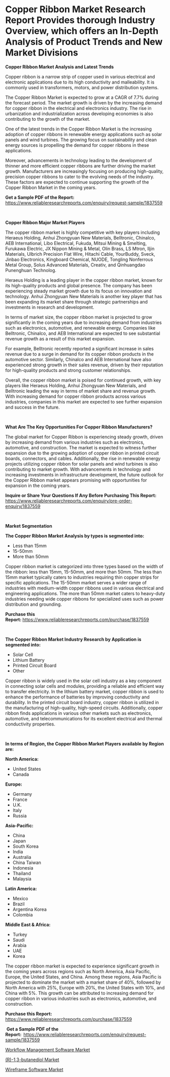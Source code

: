 <p><h1>Copper Ribbon Market Research Report Provides thorough Industry Overview, which offers an In-Depth Analysis of Product Trends and New Market Divisions</h1></p><p><strong>Copper Ribbon Market Analysis and Latest Trends</strong></p>
<p><p>Copper ribbon is a narrow strip of copper used in various electrical and electronic applications due to its high conductivity and malleability. It is commonly used in transformers, motors, and power distribution systems.</p><p>The Copper Ribbon Market is expected to grow at a CAGR of 7.7% during the forecast period. The market growth is driven by the increasing demand for copper ribbon in the electrical and electronics industry. The rise in urbanization and industrialization across developing economies is also contributing to the growth of the market.</p><p>One of the latest trends in the Copper Ribbon Market is the increasing adoption of copper ribbons in renewable energy applications such as solar panels and wind turbines. The growing focus on sustainability and clean energy sources is propelling the demand for copper ribbons in these applications.</p><p>Moreover, advancements in technology leading to the development of thinner and more efficient copper ribbons are further driving the market growth. Manufacturers are increasingly focusing on producing high-quality, precision copper ribbons to cater to the evolving needs of the industry. These factors are expected to continue supporting the growth of the Copper Ribbon Market in the coming years.</p></p>
<p><strong>Get a Sample PDF of the Report:&nbsp;</strong> <a href="https://www.reliableresearchreports.com/enquiry/request-sample/1837559">https://www.reliableresearchreports.com/enquiry/request-sample/1837559</a></p>
<p>&nbsp;</p>
<p><strong>Copper Ribbon Major Market Players</strong></p>
<p><p>The copper ribbon market is highly competitive with key players including Heraeus Holding, Anhui Zhongyuan New Materials, Belltronic, Chinalco, AEB International, Libo Electrical, Fukuda, Mitsui Mining & Smelting, Furukawa Electric, JX Nippon Mining & Metal, Olin Brass, LS Mtron, Iljin Materials, Ulbrich Precision Flat Wire, Hitachi Cable, YourBuddy, Sveck, Jinbao Electronics, Kingboard Chemical, NUODE, Tongling Nonferrous Metal Group, Solus Advanced Materials, Creativ, and Qinhuangdao Punenghuan Technolog.</p><p>Heraeus Holding is a leading player in the copper ribbon market, known for its high-quality products and global presence. The company has been experiencing steady market growth due to its focus on innovation and technology. Anhui Zhongyuan New Materials is another key player that has been expanding its market share through strategic partnerships and investments in research and development.</p><p>In terms of market size, the copper ribbon market is projected to grow significantly in the coming years due to increasing demand from industries such as electronics, automotive, and renewable energy. Companies like Belltronic, Chinalco, and AEB International are expected to see substantial revenue growth as a result of this market expansion.</p><p>For example, Belltronic recently reported a significant increase in sales revenue due to a surge in demand for its copper ribbon products in the automotive sector. Similarly, Chinalco and AEB International have also experienced strong growth in their sales revenue, driven by their reputation for high-quality products and strong customer relationships.</p><p>Overall, the copper ribbon market is poised for continued growth, with key players like Heraeus Holding, Anhui Zhongyuan New Materials, and Belltronic leading the way in terms of market share and revenue growth. With increasing demand for copper ribbon products across various industries, companies in this market are expected to see further expansion and success in the future.</p></p>
<p>&nbsp;</p>
<p><strong>What Are The Key Opportunities For Copper Ribbon Manufacturers?</strong></p>
<p><p>The global market for Copper Ribbon is experiencing steady growth, driven by increasing demand from various industries such as electronics, automotive, and construction. The market is expected to witness further expansion due to the growing adoption of copper ribbon in printed circuit boards, connectors, and cables. Additionally, the rise in renewable energy projects utilizing copper ribbon for solar panels and wind turbines is also contributing to market growth. With advancements in technology and increasing investments in infrastructure development, the future outlook for the Copper Ribbon market appears promising with opportunities for expansion in the coming years.</p></p>
<p><strong>Inquire or Share Your Questions If Any Before Purchasing This Report:</strong> <a href="https://www.reliableresearchreports.com/enquiry/pre-order-enquiry/1837559">https://www.reliableresearchreports.com/enquiry/pre-order-enquiry/1837559</a></p>
<p>&nbsp;</p>
<p><strong>Market Segmentation</strong></p>
<p><strong>The Copper Ribbon Market Analysis by types is segmented into:</strong></p>
<p><ul><li>Less than 15mm</li><li>15-50mm</li><li>More than 50mm</li></ul></p>
<p><p>Copper ribbon market is categorized into three types based on the width of the ribbon: less than 15mm, 15-50mm, and more than 50mm. The less than 15mm market typically caters to industries requiring thin copper strips for specific applications. The 15-50mm market serves a wider range of industries with medium-width copper ribbons used in various electrical and engineering applications. The more than 50mm market caters to heavy-duty industries needing wide copper ribbons for specialized uses such as power distribution and grounding.</p></p>
<p><strong>Purchase this Report:&nbsp;</strong><a href="https://www.reliableresearchreports.com/purchase/1837559">https://www.reliableresearchreports.com/purchase/1837559</a></p>
<p>&nbsp;</p>
<p><strong>The Copper Ribbon Market Industry Research by Application is segmented into:</strong></p>
<p><ul><li>Solar Cell</li><li>Lithium Battery</li><li>Printed Circuit Board</li><li>Other</li></ul></p>
<p><p>Copper ribbon is widely used in the solar cell industry as a key component in connecting solar cells and modules, providing a reliable and efficient way to transfer electricity. In the lithium battery market, copper ribbon is used to enhance the performance of batteries by improving conductivity and durability. In the printed circuit board industry, copper ribbon is utilized in the manufacturing of high-quality, high-speed circuits. Additionally, copper ribbon finds applications in various other markets such as electronics, automotive, and telecommunications for its excellent electrical and thermal conductivity properties.</p></p>
<p>&nbsp;</p>
<p><strong>In terms of Region, the Copper Ribbon Market Players available by Region are:</strong></p>
<p>
    <p> <strong> North America: </strong>
        <ul>
            <li>United States</li>
            <li>Canada</li>
        </ul>
        </p> 
    <p> <strong> Europe: </strong>
        <ul>
            <li>Germany</li>
            <li>France</li>
            <li>U.K.</li>
            <li>Italy</li>
            <li>Russia</li>
        </ul>
        </p> 
    <p> <strong> Asia-Pacific: </strong>
        <ul>
            <li>China</li>
            <li>Japan</li>
            <li>South Korea</li>
            <li>India</li>
            <li>Australia</li>
            <li>China Taiwan</li>
            <li>Indonesia</li>
            <li>Thailand</li>
            <li>Malaysia</li>
        </ul>
        </p> 
    <p> <strong> Latin America: </strong>
        <ul>
            <li>Mexico</li>
            <li>Brazil</li>
            <li>Argentina Korea</li>
            <li>Colombia</li>
        </ul>
        </p> 
    <p> <strong> Middle East & Africa: </strong>
        <ul>
            <li>Turkey</li>
            <li>Saudi</li>
            <li>Arabia</li>
            <li>UAE</li>
            <li>Korea</li>
        </ul>
    </p>
    </p>
<p><p>The copper ribbon market is expected to experience significant growth in the coming years across regions such as North America, Asia Pacific, Europe, the United States, and China. Among these regions, Asia Pacific is projected to dominate the market with a market share of 40%, followed by North America with 25%, Europe with 20%, the United States with 10%, and China with 5%. This growth can be attributed to increasing demand for copper ribbon in various industries such as electronics, automotive, and construction.</p></p>
<p><strong>Purchase this Report: </strong><a href="https://www.reliableresearchreports.com/purchase/1837559">https://www.reliableresearchreports.com/purchase/1837559</a></p>
<p>&nbsp;<strong>Get a Sample PDF of the Report:&nbsp;&nbsp;</strong><a href="https://www.reliableresearchreports.com/enquiry/request-sample/1837559">https://www.reliableresearchreports.com/enquiry/request-sample/1837559</a></p>
<p><strong></strong></p>
<p><p><a href="https://view.publitas.com/reportprime-1/workflow-management-software-market-provides-a-comprehensive-analysis-including-a-macro-overview-of-the-market-as-well-as-micro-details-such-as-market-size-and-competitive-landscape/">Workflow Management Software Market</a></p><p><a href="https://view.publitas.com/reportprime-1/r-13-butanediol-market-size-growth-and-forecast-from-2024-2031/">(R)-1,3-butanediol Market</a></p><p><a href="https://view.publitas.com/reportprime-1/wireframe-software-market-size-focuses-on-market-dynamics-in-depth-analysis-and-future-projections-of-its-market-forecasted-for-period-from-2024-to-2031/">Wireframe Software Market</a></p></p>